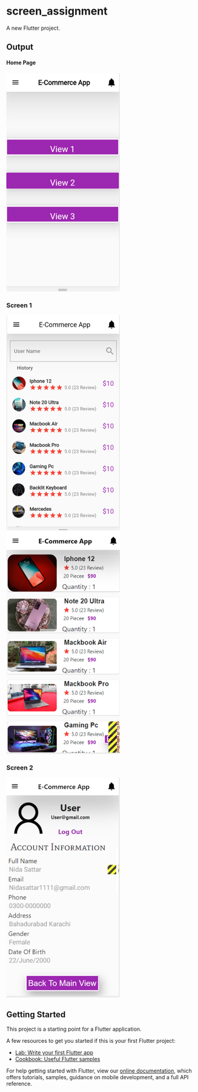 # screen_assignment

A new Flutter project.



## Output

#### Home Page
<img  alt="HTML5" width="300px" src="./output/1.PNG" />

### Screen 1
<img  alt="HTML5" width="300px" src="./output/2.PNG" />


<img  alt="HTML5" width="300px" src="./output/3.PNG" />

### Screen 2
<img  alt="HTML5" width="300px" src="./output/4.PNG" />



## Getting Started

This project is a starting point for a Flutter application.

A few resources to get you started if this is your first Flutter project:

- [Lab: Write your first Flutter app](https://flutter.dev/docs/get-started/codelab)
- [Cookbook: Useful Flutter samples](https://flutter.dev/docs/cookbook)

For help getting started with Flutter, view our
[online documentation](https://flutter.dev/docs), which offers tutorials,
samples, guidance on mobile development, and a full API reference.
